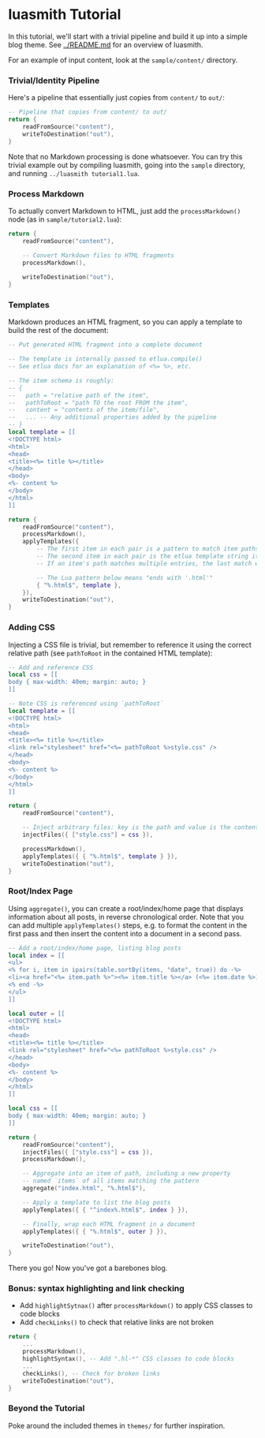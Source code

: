 # luasmith Tutorial
In this tutorial, we'll start with a trivial pipeline and build it up into a simple blog theme. See [../README.md](../README.md) for an overview of luasmith.

For an example of input content, look at the `sample/content/` directory.

### Trivial/Identity Pipeline
Here's a pipeline that essentially just copies from `content/` to `out/`:

```lua
-- Pipeline that copies from content/ to out/
return {
	readFromSource("content"),
	writeToDestination("out"),
}
```

Note that no Markdown processing is done whatsoever. You can try this trivial example out by compiling luasmith, going into the `sample` directory, and running `../luasmith tutorial1.lua`.

### Process Markdown
To actually convert Markdown to HTML, just add the `processMarkdown()` node (as in `sample/tutorial2.lua`):

```lua
return {
	readFromSource("content"),

	-- Convert Markdown files to HTML fragments
	processMarkdown(),
	
	writeToDestination("out"),
}
```

### Templates
Markdown produces an HTML fragment, so you can apply a template to build the rest of the document:

```lua
-- Put generated HTML fragment into a complete document

-- The template is internally passed to etlua.compile()
-- See etlua docs for an explanation of <%= %>, etc.

-- The item schema is roughly:
-- {
--   path = "relative path of the item",
--   pathToRoot = "path TO the root FROM the item",
--   content = "contents of the item/file",
--   ... -- Any additional properties added by the pipeline
-- }
local template = [[
<!DOCTYPE html>
<html>
<head>
<title><%= title %></title>
</head>
<body>
<%- content %>
</body>
</html>
]]

return {
	readFromSource("content"),
	processMarkdown(),
	applyTemplates({
		-- The first item in each pair is a pattern to match item paths
		-- The second item in each pair is the etlua template string itself
		-- If an item's path matches multiple entries, the last match wins

		-- The Lua pattern below means "ends with '.html'"
		{ "%.html$", template },
	}),
	writeToDestination("out"),
}
```

### Adding CSS
Injecting a CSS file is trivial, but remember to reference it using the correct relative path (see `pathToRoot` in the contained HTML template):

```lua
-- Add and reference CSS
local css = [[
body { max-width: 40em; margin: auto; }
]]

-- Note CSS is referenced using `pathToRoot`
local template = [[
<!DOCTYPE html>
<html>
<head>
<title><%= title %></title>
<link rel="stylesheet" href="<%= pathToRoot %>style.css" />
</head>
<body>
<%- content %>
</body>
</html>
]]

return {
	readFromSource("content"),

	-- Inject arbitrary files: key is the path and value is the content
	injectFiles({ ["style.css"] = css }),

	processMarkdown(),
	applyTemplates({ { "%.html$", template } }),
	writeToDestination("out"),
}
```

### Root/Index Page
Using `aggregate()`, you can create a root/index/home page that displays information about all posts, in reverse chronological order. Note that you can add multiple `applyTemplates()` steps, e.g. to format the content in the first pass and then insert the content into a document in a second pass.

```lua
-- Add a root/index/home page, listing blog posts
local index = [[
<ul>
<% for i, item in ipairs(table.sortBy(items, "date", true)) do -%>
<li><a href="<%= item.path %>"><%= item.title %></a> (<%= item.date %>)</li>
<% end -%>
</ul>
]]

local outer = [[
<!DOCTYPE html>
<html>
<head>
<title><%= title %></title>
<link rel="stylesheet" href="<%= pathToRoot %>style.css" />
</head>
<body>
<%- content %>
</body>
</html>
]]

local css = [[
body { max-width: 40em; margin: auto; }
]]

return {
	readFromSource("content"),
	injectFiles({ ["style.css"] = css }),
	processMarkdown(),

	-- Aggregate into an item of path, including a new property
	-- named `items` of all items matching the pattern
	aggregate("index.html", "%.html$"),

	-- Apply a template to list the blog posts
	applyTemplates({ { "^index%.html$", index } }),

	-- Finally, wrap each HTML fragment in a document
	applyTemplates({ { "%.html$", outer } }),

	writeToDestination("out"),
}
```

There you go! Now you've got a barebones blog.

### Bonus: syntax highlighting and link checking
* Add `highlightSytnax()` after `processMarkdown()` to apply CSS classes to code blocks
* Add `checkLinks()` to check that relative links are not broken

```lua
return {
	...
	processMarkdown(),
	highlightSyntax(), -- Add ".hl-*" CSS classes to code blocks
	...
	checkLinks(), -- Check for broken links
	writeToDestination("out"),
}
```

### Beyond the Tutorial
Poke around the included themes in `themes/` for further inspiration.
